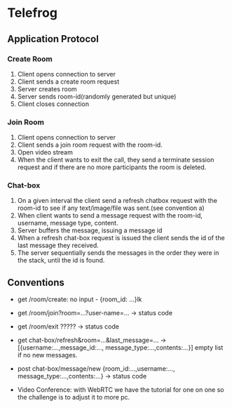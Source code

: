 ﻿# Telefrog

## Application Protocol


### Create Room

1. Client opens connection to server
2. Client sends a create room request
3. Server creates room
4. Server sends room-id(randomly generated but unique)
5. Client closes connection

### Join Room
1. Client opens connection to server  
2. Client sends a join room request with the room-id.
3. Open video stream
4. When the client wants to exit the call, they send a terminate session request and if there are no more participants the room is deleted.

### Chat-box
1. On a given interval the client send a refresh chatbox request with the room-id to see if any text/image/file was sent.(see convention a)
2.  When client wants to send a message request with the room-id, username, message type, content.
3. Server buffers the message, issuing a message id
4. When a refresh chat-box request is issued the client sends the id of the last message they received.
5. The server sequentially sends the messages in the order they were in the stack, until the id is found.


## Conventions
- get /room/create: no input - {room_id: ...}lk

- get /room/join?room=...?user-name=... -> status code

- get /room/exit ????? -> status code

- get chat-box/refresh&room=...&last_message=... ->[{username:...,message_id:..., message_type:...,contents:...}] empty list if no new messages.

- post chat-box/message/new {room_id:...,username:..., message_type:...,contents:...} -> status code

- Video Conference: with WebRTC we have the tutorial for one on  one so the challenge is to adjust it to more pc.

